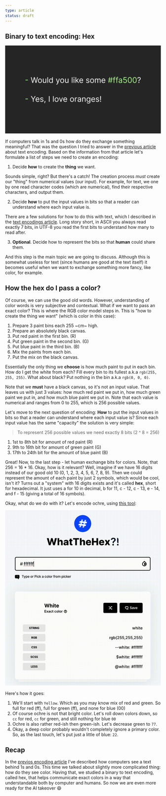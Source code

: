 ```yaml
---
type: article
status: draft
---
```


## Binary to text encoding: Hex

![-Would you like some #ffa500? -Yes, I love oranges!](binary-2-text-thumbnail.png)

If computers talk in 1s and 0s how do they exchange something meaningful? That was the question  I tried to answer in the [previous article]() about text encoding. Based on the information from that article let's formulate a list of steps we need to create an encoding:

1. Decide **how** to create the **thing** we want. 

Sounds simple, right? But there's a catch! The creation process _must_ create our "thing" from numerical values (our input). For example, for text, we one by one read character codes (which are numerical), find their respective characters, and output them.

2. Decide **how** to put the input values in bits so that a reader can understand where each input value is.

There are a few solutions for how to do this with text, which I described in the [text encodings article](). Long story short, in ASCII you always read exactly 7 bits, in UTF-8 you read the first bits to understand how many to read after.

3. **Optional**. Decide how to represent the bits so that __human__ could share them.

And this step is the main topic we are going to discuss. Although this is somewhat useless for text (since humans are good at the text itself) it becomes useful when we want to exchange something more fancy, like color, for example.

## How the hex do I pass a color?

Of course, we can use the good old words. However, understanding of color words is very subjective and contextual. What if we want to pass an exact color? This is where the RGB color model steps in. This is "how to create the thing we want" (which is color in this case):

1. Prepare 3 paint bins each 255 ~cm~ high.
2. Prepare an absolutely black canvas.
3. Put red paint in the first bin. (R)
4. Put green paint in the second bin. (G)
5. Put blue paint in the third bin. (B)
6. Mix the paints from each bin.
7. Put the mix on the black canvas.

Essentially the only thing we **choose** is how much paint to put in each bin. How do I get the white from each? Fill every bin to its fullest a.k.a `rgb(255, 255, 255)`. What about black? Put nothing in the bin a.k.a `rgb(0, 0, 0)`. 

Note that we __must__ have a black canvas, so it's not an input value. That leaves us with just 3 values: how much red paint we put in, how much green paint we put in, and how much blue paint we put in. Note that each value is numerical and ranges from 0 to 255, which is 256 possible values. 

Let's move to the next question of encoding: **How** to put the input values in bits so that a reader can understand where each input value is? Since each input value has the same "capacity" the solution is very simple:

> To represent 256 possible values we need exactly 8 bits (2 ^ 8 = 256)

1. 1st to 8th bit for amount of red paint (R)
2. 9th to 16th bit for amount of green paint (G)
3. 17th to 24th bit for the amount of blue paint (B)

Great! Now, to the last step - let human exchange bits for colors. Note, that 256 = 16 * 16. Okay, how is it relevant? Well, imagine if we have 16 digits instead of our good old 10 (0, 1, 2, 3, 4, 5, 6, 7, 8, 9). Then we could represent the amount of each paint by just 2 symbols, which would be cool, isn't it? Turns out a "system" with 16 digits exists and it's called **hex**, short for hexadecimal. It just uses a for 10 in decimal, b for 11, c - 12, c - 13, e - 14, and f - 15 (giving a total of 16 symbols).

Okay, what do we do with it? Let's encode ochre, using [this tool](https://whatthehex.app/):

![Finding Ochre](ochre.gif)

Here's how it goes:

1. We'll start with `Yellow`. Which as you may know mix of red and green. So full for red (ff), full for green (ff), and none for blue (00)
2. Of course ochre is not that bright color. Let's roll down colors down, so `cc` for red, `cc` for green, and still nothing for blue `00`
3. Ochre is also rather red-ish then green-ish. Let's decrease green to `77`.
4. Okay, a deep color probably wouldn't completely ignore a primary color. So, as the last touch, let's put just a little of blue: `22`.

## Recap

In the [previos encoding article]() I've described how computers see a text behind 1s and 0s. This time we talked about slightly more complicated thing: how do they see color. Having that, we studied a binary to text encoding, called hex, that helps communicate exact colors in a way that understandable both by computer and humans. So now we are even more ready for the AI takeover 😄 